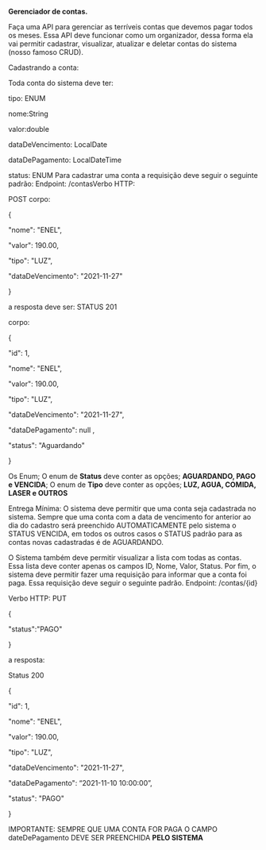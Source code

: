 **Gerenciador de contas.** 

Faça uma API para gerenciar as terríveis contas que devemos pagar todos os meses. Essa API deve funcionar como um organizador, dessa forma ela vai permitir cadastrar, visualizar, atualizar e deletar contas do sistema (nosso famoso CRUD).

Cadastrando a conta: 

Toda conta do sistema deve ter:

tipo: ENUM

nome:String

valor:double

dataDeVencimento: LocalDate

dataDePagamento: LocalDateTime

status: ENUM
Para cadastrar uma conta a requisição deve seguir o seguinte padrão: 
Endpoint: /contasVerbo HTTP: 

POST corpo:

{   

"nome": "ENEL",  

 "valor": 190.00,   

"tipo": "LUZ",  

 "dataDeVencimento": "2021-11-27"

} 

a resposta deve ser: STATUS 201

corpo:

{   

"id": 1,  

 "nome": "ENEL",  

 "valor": 190.00,   

"tipo": "LUZ",  

 "dataDeVencimento": "2021-11-27",   

"dataDePagamento": null  ,

 "status": "Aguardando"

}



 Os Enum;
O enum de **Status** deve conter as opções; **AGUARDANDO, PAGO e VENCIDA**;
O enum de **Tipo** deve conter as opções; **LUZ, AGUA, COMIDA, LASER e OUTROS**

Entrega Mínima:
O sistema deve permitir que uma conta seja cadastrada no sistema. Sempre que uma conta com a data de vencimento for anterior ao dia do cadastro será preenchido AUTOMATICAMENTE pelo sistema o STATUS VENCIDA, em todos os outros casos o STATUS padrão para as contas novas cadastradas é de AGUARDANDO. 

O Sistema também deve permitir visualizar a lista com todas as contas. Essa lista deve conter apenas os campos ID, Nome, Valor, Status. Por fim, o sistema deve permitir fazer uma requisição para informar que a conta foi paga. Essa requisição deve seguir o seguinte padrão. 
Endpoint: /contas/{id}

Verbo HTTP: PUT

{   

"status":"PAGO"

}

a resposta: 

Status 200

{ 

  "id": 1,

   "nome": "ENEL",

   "valor": 190.00, 

  "tipo": "LUZ", 

  "dataDeVencimento": "2021-11-27",

   "dataDePagamento": “2021-11-10 10:00:00”,

   "status": "PAGO"

}

IMPORTANTE: SEMPRE QUE UMA CONTA FOR PAGA O CAMPO dateDePagamento DEVE SER PREENCHIDA **PELO SISTEMA** 
